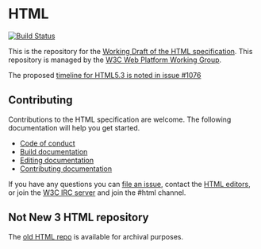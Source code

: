 # HTML

[![Build Status](https://travis-ci.org/w3c/html.svg?branch=master)](https://travis-ci.org/w3c/html)

This is the repository for the [Working Draft of the HTML specification](https://w3c.github.io/html/). This repository is managed by the [W3C Web Platform Working Group](https://www.w3.org/WebPlatform/WG/).

The proposed [timeline for HTML5.3 is noted in issue #1076](https://github.com/w3c/html/issues/1076)

## Contributing

Contributions to the HTML specification are welcome. The following documentation will help you get started.
* [Code of conduct](docs/conduct.md)
* [Build documentation](docs/build-documentation.md)
* [Editing documentation](docs/editing-documentation.md)
* [Contributing documentation](docs/contributing-documentation.md)

If you have any questions you can [file an issue](https://github.com/w3c/html/issues/), contact the <a href="mailto:team-html-editors@w3.org">HTML editors</a>, or join the [W3C IRC server](http://irc.w3.org/) and join the #html channel.

## Not New 3 HTML repository

The [old HTML repo](https://github.com/w3c/html-old) is available for archival purposes.
